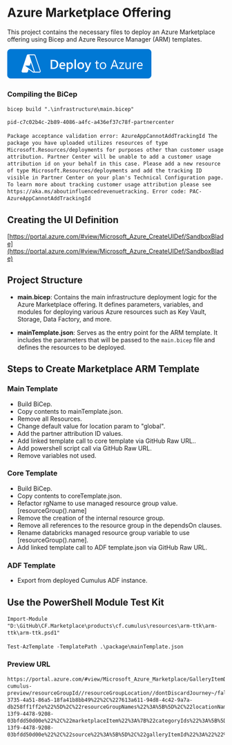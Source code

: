 # Azure Marketplace Offering

This project contains the necessary files to deploy an Azure Marketplace offering using Bicep and Azure Resource Manager (ARM) templates.

[![Deploy To Azure](./resources/deploytoazure.svg?sanitize=true)](https://portal.azure.com/#create/Microsoft.Template/uri/https:%2F%2Fraw.githubusercontent.com%2FCloudFormations%2FCF.Marketplace%2Frefs%2Fheads%2Fmain%2Fproducts%2Fcf.cumulus%2Flinked%2FcoreTemplate.json)

### Compiling the BiCep



```
bicep build ".\infrastructure\main.bicep"
```
```
pid-c7c02b4c-2b89-4086-a4fc-a436ef37c78f-partnercenter

Package acceptance validation error: AzureAppCannotAddTrackingId The package you have uploaded utilizes resources of type Microsoft.Resources/deployments for purposes other than customer usage attribution. Partner Center will be unable to add a customer usage attribution id on your behalf in this case. Please add a new resource of type Microsoft.Resources/deployments and add the tracking ID visible in Partner Center on your plan's Technical Configuration page. To learn more about tracking customer usage attribution please see https://aka.ms/aboutinfluencedrevenuetracking. Error code: PAC-AzureAppCannotAddTrackingId
```

## Creating the UI Definition

[https://portal.azure.com/#view/Microsoft_Azure_CreateUIDef/SandboxBlade](https://portal.azure.com/#view/Microsoft_Azure_CreateUIDef/SandboxBlade)

## Project Structure

- **main.bicep**: Contains the main infrastructure deployment logic for the Azure Marketplace offering. It defines parameters, variables, and modules for deploying various Azure resources such as Key Vault, Storage, Data Factory, and more.

- **mainTemplate.json**: Serves as the entry point for the ARM template. It includes the parameters that will be passed to the `main.bicep` file and defines the resources to be deployed.


## Steps to Create Marketplace ARM Template

### Main Template

- Build BiCep.
- Copy contents to mainTemplate.json.
- Remove all Resources.
- Change default value for location param to "global".
- Add the partner attribution ID values.
- Add linked template call to core template via GitHub Raw URL..
- Add powershell script call via GitHub Raw URL.
- Remove variables not used.

### Core Template

- Build BiCep.
- Copy contents to coreTemplate.json.
- Refactor rgName to use managed resource group value. [resourceGroup().name]
- Remove the creation of the internal resource group.
- Remove all references to the resource group in the dependsOn clauses.
- Rename databricks managed resource group variable to use [resourceGroup().name].
- Add linked template call to ADF template.json via GitHub Raw URL.

### ADF Template

- Export from deployed Cumulus ADF instance.


## Use the PowerShell Module Test Kit

```
Import-Module "D:\GitHub\CF.Marketplace\products\cf.cumulus\resources\arm-ttk\arm-ttk\arm-ttk.psd1"

Test-AzTemplate -TemplatePath .\package\mainTemplate.json
```

### Preview URL

```
https://portal.azure.com/#view/Microsoft_Azure_Marketplace/GalleryItemDetailsBladeNopdl/id/cloudformations.azap-cumulus-preview/resourceGroupId//resourceGroupLocation//dontDiscardJourney~/false/_provisioningContext~/%7B%22initialValues%22%3A%7B%22subscriptionIds%22%3A%5B%221b2b1db2-3735-4a51-86a5-18fa41b8bb49%22%2C%227613a611-94d8-4c42-9a7a-db258ff1ff2e%22%5D%2C%22resourceGroupNames%22%3A%5B%5D%2C%22locationNames%22%3A%5B%22uksouth%22%5D%7D%2C%22telemetryId%22%3A%2232baebcd-13f9-4478-9208-03bfdd50d00e%22%2C%22marketplaceItem%22%3A%7B%22categoryIds%22%3A%5B%5D%2C%22id%22%3A%22Microsoft.Portal%22%2C%22itemDisplayName%22%3A%22NoMarketplace%22%2C%22products%22%3A%5B%5D%2C%22version%22%3A%22%22%2C%22productsWithNoPricing%22%3A%5B%5D%2C%22publisherDisplayName%22%3A%22Microsoft.Portal%22%2C%22deploymentName%22%3A%22NoMarketplace%22%2C%22launchingContext%22%3A%7B%22telemetryId%22%3A%2232baebcd-13f9-4478-9208-03bfdd50d00e%22%2C%22source%22%3A%5B%5D%2C%22galleryItemId%22%3A%22%22%7D%2C%22deploymentTemplateFileUris%22%3A%7B%7D%2C%22uiMetadata%22%3Anull%7D%7D
```
